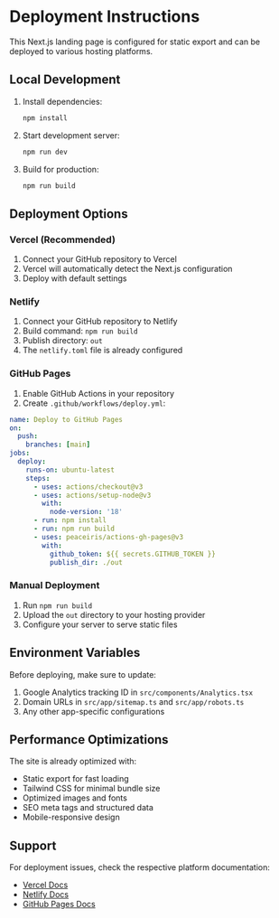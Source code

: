 # Deployment Instructions

This Next.js landing page is configured for static export and can be deployed to various hosting platforms.

## Local Development

1. Install dependencies:
   ```bash
   npm install
   ```

2. Start development server:
   ```bash
   npm run dev
   ```

3. Build for production:
   ```bash
   npm run build
   ```

## Deployment Options

### Vercel (Recommended)

1. Connect your GitHub repository to Vercel
2. Vercel will automatically detect the Next.js configuration
3. Deploy with default settings

### Netlify

1. Connect your GitHub repository to Netlify
2. Build command: `npm run build`
3. Publish directory: `out`
4. The `netlify.toml` file is already configured

### GitHub Pages

1. Enable GitHub Actions in your repository
2. Create `.github/workflows/deploy.yml`:

```yaml
name: Deploy to GitHub Pages
on:
  push:
    branches: [main]
jobs:
  deploy:
    runs-on: ubuntu-latest
    steps:
      - uses: actions/checkout@v3
      - uses: actions/setup-node@v3
        with:
          node-version: '18'
      - run: npm install
      - run: npm run build
      - uses: peaceiris/actions-gh-pages@v3
        with:
          github_token: ${{ secrets.GITHUB_TOKEN }}
          publish_dir: ./out
```

### Manual Deployment

1. Run `npm run build`
2. Upload the `out` directory to your hosting provider
3. Configure your server to serve static files

## Environment Variables

Before deploying, make sure to update:

1. Google Analytics tracking ID in `src/components/Analytics.tsx`
2. Domain URLs in `src/app/sitemap.ts` and `src/app/robots.ts`
3. Any other app-specific configurations

## Performance Optimizations

The site is already optimized with:
- Static export for fast loading
- Tailwind CSS for minimal bundle size
- Optimized images and fonts
- SEO meta tags and structured data
- Mobile-responsive design

## Support

For deployment issues, check the respective platform documentation:
- [Vercel Docs](https://vercel.com/docs)
- [Netlify Docs](https://docs.netlify.com)
- [GitHub Pages Docs](https://docs.github.com/en/pages)